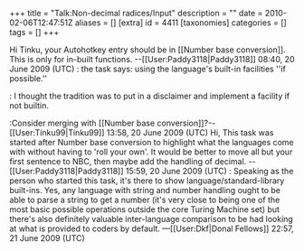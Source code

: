 +++
title = "Talk:Non-decimal radices/Input"
description = ""
date = 2010-02-06T12:47:51Z
aliases = []
[extra]
id = 4411
[taxonomies]
categories = []
tags = []
+++

Hi Tinku, your Autohotkey entry should be in [[Number base conversion]]. This is only for in-built functions. --[[User:Paddy3118|Paddy3118]] 08:40, 20 June 2009 (UTC)
: the task says: using the language's built-in facilities ''if possible.'' 

: I thought the tradition was to put in a disclaimer and implement a facility if not builtin.

:Consider merging with [[Number base conversion]]?--[[User:Tinku99|Tinku99]] 13:58, 20 June 2009 (UTC)
Hi, This task was started after Number base conversion to highlight what the languages come with without having to 'roll your own'. It would be better to move all but your first sentence to NBC, then maybe add the handling of decimal. --[[User:Paddy3118|Paddy3118]] 15:59, 20 June 2009 (UTC)
: Speaking as the person who started this task, it's there to show language/standard-library built-ins. Yes, any language with string and number handling ought to be able to parse a string to get a number (it's very close to being one of the most basic possible operations outside the core Turing Machine set) but there's also definitely valuable inter-language comparison to be had looking at what is provided to coders by default. —[[User:Dkf|Donal Fellows]] 22:57, 21 June 2009 (UTC)
